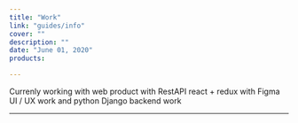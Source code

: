 ```yaml
---
title: "Work"
link: "guides/info"
cover: ""
description: ""
date: "June 01, 2020"
products:

---
```


Currenly working with web product with RestAPI react + redux  with Figma UI / UX work and python Django backend work

---
